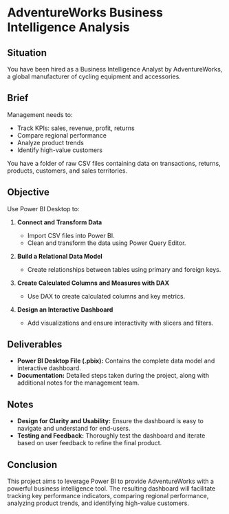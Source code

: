 # AdventureWorks Business Intelligence Analysis

## Situation
You have been hired as a Business Intelligence Analyst by AdventureWorks, a global manufacturer of cycling equipment and accessories.

## Brief
Management needs to:

- Track KPIs: sales, revenue, profit, returns
- Compare regional performance
- Analyze product trends
- Identify high-value customers

You have a folder of raw CSV files containing data on transactions, returns, products, customers, and sales territories.

## Objective
Use Power BI Desktop to:

1. **Connect and Transform Data**
   - Import CSV files into Power BI.
   - Clean and transform the data using Power Query Editor.

2. **Build a Relational Data Model**
   - Create relationships between tables using primary and foreign keys.

3. **Create Calculated Columns and Measures with DAX**
   - Use DAX to create calculated columns and key metrics.

4. **Design an Interactive Dashboard**
   - Add visualizations and ensure interactivity with slicers and filters.


## Deliverables
- **Power BI Desktop File (.pbix):** Contains the complete data model and interactive dashboard.
- **Documentation:** Detailed steps taken during the project, along with additional notes for the management team.

## Notes
- **Design for Clarity and Usability:** Ensure the dashboard is easy to navigate and understand for end-users.
- **Testing and Feedback:** Thoroughly test the dashboard and iterate based on user feedback to refine the final product.

## Conclusion
This project aims to leverage Power BI to provide AdventureWorks with a powerful business intelligence tool. The resulting dashboard will facilitate tracking key performance indicators, comparing regional performance, analyzing product trends, and identifying high-value customers.
